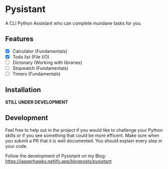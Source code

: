 # Pysistant
A CLI Python Assistant who can complete mundane tasks for you.

## Features
* [x] Calculator (Fundamentals)
* [x] Todo list (File I/O)
* [ ] Dictonary (Working with libraries)
* [ ] Stopwatch (Fundamentals)
* [ ] Timers (Fundamentals)

## Installation
**STILL UNDER DEVELOPMENT**

## Development
Feel free to help out in the project if you would like to challenge your Python skills or if you see something that could be more efficent. Make sure when you submit a PR that it is well documented. You should explain every step in your code.

Follow the development of Pysistant on my Blog: https://jasperhawks.netlify.app/blogposts/pysistant
